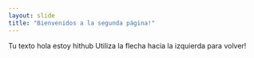 ```yaml
---
layout: slide
title: "Bienvenidos a la segunda página!"
---
```

Tu texto hola estoy hithub
Utiliza la flecha hacia la izquierda para volver!
